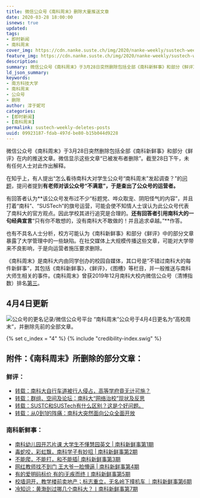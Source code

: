 ```yaml
---
title: 微信公众号《南科周末》删除大量推送文章
date: 2020-03-28 18:00:00
isnews: true
updated:
tags:
- 即时新闻
- 南科周末
cover_img: https://cdn.nanke.suste.ch/img/2020/nanke-weekly/sustech-weekly-deletes-post.png
feature_img: https://cdn.nanke.suste.ch/img/2020/nanke-weekly/sustech-weekly-deletes-post.png
description:
summary: 微信公众号《南科周末》于3月28日突然删除包括全部《南科新鲜事》和部分《鲜评》在内的推送文章。截至28日下午，未有任何人士对此作出解释。
ld_json_summary:
keywords:
- 南方科技大学
- 南科周末
- 公众号
- 删除
author: 淳于妮可
categories:
- [即时新闻]
- [南科周末]
permalink: sustech-weekly-deletes-posts
uuid: 09923187-fdab-497d-be80-b15b044d9228
---
```

微信公众号《南科周末》于3月28日突然删除包括全部《南科新鲜事》和部分《鲜评》在内的推送文章。微信显示这些文章“已被发布者删除”。截至28日下午，未有任何人士对此作出解释。

在知乎上，有人提出“怎么看待南科大对学生公众号“南科周末”发起调查？”的[问题](https://archive.is/mRXbT)，提问者提到**有老师对该公众号“不满意”，于是查出了公众号的运营者。**

有回答者认为**该公众号发布过不少“标题党、哗众取宠、阴阳怪气的内容”，并且打着“南科”、“SUSTech”的旗号运营，可能会使不知情人士误认为此公众号代表了南科大的官方观点。因此学校其进行追究是合理的。**还有回答者引用南科大的一句经典宣言**“只有你不敢想的，没有南科大不敢做的！并且追求卓越。”**作答。

也有不具名人士分析，校方可能认为《南科新鲜事》和部分《鲜评》中的部分文章暴露了大学管理中的一些缺陷。在社交媒体上大规模传播这些文章，可能对大学带来不良影响，于是向运营者施压要求删除。

《南科周末》是南科大内由同学创办的校园自媒体，其口号是“不错过南科大的每件新鲜事”，其包括《南科新鲜事》，《鲜评》，《图槽》等栏目，并一般推送与南科大师生相关的事件。《南科周末》曾获2019年12月南科大校内微信公众号（清博指数）排名[第三](https://archive.is/YPcZK)。

## 4月4日更新
![公众号的更名记录/微信公众号平台](https://cdn.nanke.suste.ch/img/2020/03/sustech-weekly-change-name.png)
“南科周末”公众号于4月4日更名为“高校周末”，并删除先前的全部文章。

{% set c_index = "4" %}
{% include "credibility-index.swig" %}

## 附件：《南科周末》所删除的部分文章：
### 鲜评：
* [转载：南科大自行车道被行人侵占，高等学府竟无计可施？](http://archive.vn/SyZuy)
* [转载：群组、空间及论坛：南科大“网络治校”现状及反思](http://archive.vn/ISjjX)
* [转载：SUSTC和SUSTech有什么区别？这是个好问题。](http://archive.vn/zbC9m)
* [转载：从0到1的阵痛：南科大突然面向公众全面开放](http://archive.vn/bDCLo)

### 南科新鲜事：
* [南科幼儿园开芯片课 大学生不懂慧园英文 | 南科新鲜事第1期](https://archive.is/74EaG)
* [毒蛇咬，彩虹飘，南科学子有妙招 | 南科新鲜事第2期](https://archive.is/kTjnm)
* [不能爬，不能打，和不能插| 南科新鲜事第3期](https://archive.is/87jbn)
* [网红教师找不到门 王大爷一脸懵逼 | 南科新鲜事第4期](https://archive.is/KwDMI)
* [有的爱明码标价 有的i无疾而终丨南科新鲜事第5期](https://archive.is/99Yb4)
* [校墙洞开，教学楼前卖地产；标志重立，无名岭下撞机车 ｜南科新鲜事第6期](https://archive.is/n1ipr)
* [冷知识：黄渤到过哪几个南科大？丨南科新鲜事第7期](https://archive.is/ZqC0M)
